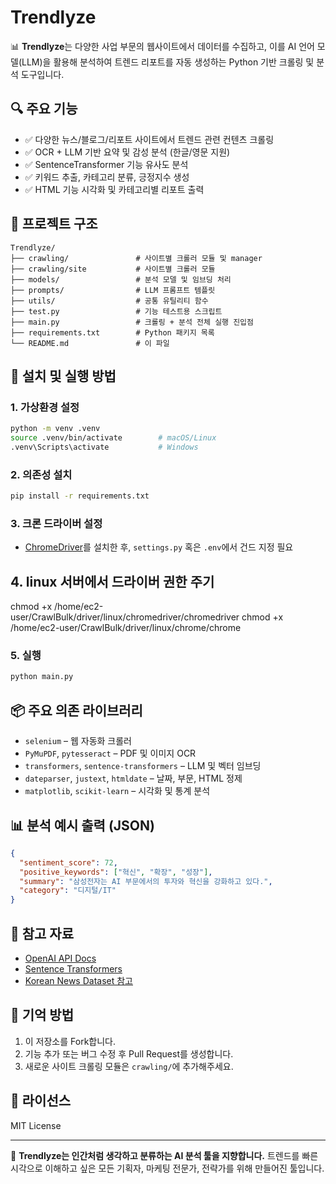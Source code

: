 # Trendlyze

📊 **Trendlyze**는 다양한 사업 부문의 웹사이트에서 데이터를 수집하고, 이를 AI 언어 모델(LLM)을 활용해 분석하여 트렌드 리포트를 자동 생성하는 Python 기반 크롤링 및 분석 도구입니다.

## 🔍 주요 기능

* ✅ 다양한 뉴스/블로그/리포트 사이트에서 트렌드 관련 컨텐츠 크롤링
* ✅ OCR + LLM 기반 요약 및 감성 분석 (한글/영문 지원)
* ✅ SentenceTransformer 기능 유사도 분석
* ✅ 키워드 추출, 카테고리 분류, 긍정지수 생성
* ✅ HTML 기능 시각화 및 카테고리별 리포트 출력

## 📂️ 프로젝트 구조

```
Trendlyze/
├── crawling/               # 사이트별 크롤러 모듈 및 manager
├── crawling/site           # 사이트별 크롤러 모듈
├── models/                 # 분석 모델 및 임브딩 처리
├── prompts/                # LLM 프롬프트 템플릿
├── utils/                  # 공통 유틸리티 함수
├── test.py                 # 기능 테스트용 스크립트
├── main.py                 # 크롤링 + 분석 전체 실행 진입점
├── requirements.txt        # Python 패키지 목록
└── README.md               # 이 파일
```

## 🚀 설치 및 실행 방법

### 1. 가상환경 설정

```bash
python -m venv .venv
source .venv/bin/activate        # macOS/Linux
.venv\Scripts\activate           # Windows
```

### 2. 의존성 설치

```bash
pip install -r requirements.txt
```

### 3. 크론 드라이버 설정

* [ChromeDriver](https://chromedriver.chromium.org/downloads)를 설치한 후, `settings.py` 혹은 `.env`에서 건드 지정 필요

## 4. linux 서버에서 드라이버 권한 주기
chmod +x /home/ec2-user/CrawlBulk/driver/linux/chromedriver/chromedriver
chmod +x /home/ec2-user/CrawlBulk/driver/linux/chrome/chrome

### 5. 실행

```bash
python main.py
```

## 📦 주요 의존 라이브러리

* `selenium` – 웹 자동화 크롤러
* `PyMuPDF`, `pytesseract` – PDF 및 이미지 OCR
* `transformers`, `sentence-transformers` – LLM 및 벡터 임브딩
* `dateparser`, `justext`, `htmldate` – 날짜, 부문, HTML 정제
* `matplotlib`, `scikit-learn` – 시각화 및 통계 분석

## 📊 분석 예시 출력 (JSON)

```json
{
  "sentiment_score": 72,
  "positive_keywords": ["혁신", "확장", "성장"],
  "summary": "삼성전자는 AI 부문에서의 투자와 혁신을 강화하고 있다.",
  "category": "디지털/IT"
}
```

## 📁 참고 자료

* [OpenAI API Docs](https://platform.openai.com/docs)
* [Sentence Transformers](https://www.sbert.net/)
* [Korean News Dataset 참고](https://huggingface.co/datasets)

## 🤝 기억 방법

1. 이 저장소를 Fork합니다.
2. 기능 추가 또는 버그 수정 후 Pull Request를 생성합니다.
3. 새로운 사이트 크롤링 모듈은 `crawling/`에 추가해주세요.

## 📄 라이선스

MIT License

---

🧠 **Trendlyze는 인간처럼 생각하고 분류하는 AI 분석 툴을 지향합니다.**
트렌드를 빠른 시각으로 이해하고 싶은 모든 기획자, 마케팅 전문가, 전략가를 위해 만들어진 툴입니다.
